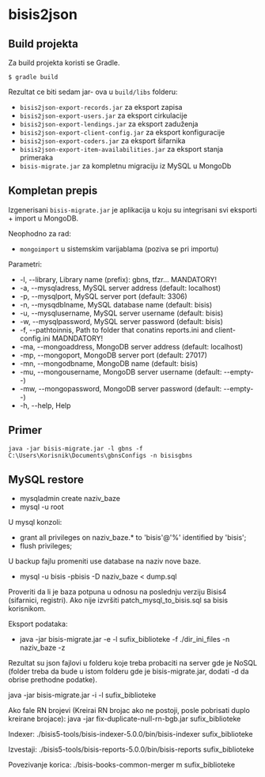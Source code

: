 # bisis2json

## Build projekta

Za build projekta koristi se Gradle.

```
$ gradle build
```

Rezultat ce biti sedam jar- ova u `build/libs` folderu:

* `bisis2json-export-records.jar` za eksport zapisa
* `bisis2json-export-users.jar` za eksport cirkulacije
* `bisis2json-export-lendings.jar` za eksport zaduženja
* `bisis2json-export-client-config.jar` za eksport konfiguracije
* `bisis2json-export-coders.jar` za eksport šifarnika
* `bisis2json-export-item-availabilities.jar` za eksport stanja primeraka
* `bisis-migrate.jar` za kompletnu migraciju iz MySQL u MongoDb


## Kompletan prepis
Izgenerisani `bisis-migrate.jar` je aplikacija u koju su integrisani svi eksporti + import u MongoDB.

Neophodno za rad:
* `mongoimport` u sistemskim varijablama (poziva se pri importu)

Parametri: 
* -l, --library, Library name (prefix): gbns, tfzr... MANDATORY!
* -a, --mysqladress, MySQL server address (default: localhost)
* -p, --mysqlport, MySQL server port (default: 3306)
* -n, --mysqdblname, MySQL database name (default: bisis)
* -u, --mysqlusername, MySQL server username (default: bisis)
* -w, --mysqlpassword, MySQL server password (default: bisis)
* -f, --pathtoinnis, Path to folder that conatins reports.ini and client-config.ini MADNDATORY!
* -ma, --mongoaddress, MongoDB server address (default: localhost)
* -mp, --mongoport, MongoDB server port (default: 27017)
* -mn, --mongodbname, MongoDB name (default: bisis)
* -mu, --mongousername, MongoDB server username (default: --empty--)
* -mw, --mongopassword, MongoDB server password (default: --empty--)
* -h, --help, Help


## Primer
```
java -jar bisis-migrate.jar -l gbns -f C:\Users\Korisnik\Documents\gbnsConfigs -n bisisgbns
```

## MySQL restore

* mysqladmin create naziv_baze
* mysql -u root

U mysql konzoli:
* grant all privileges on naziv_baze.* to 'bisis'@'%' identified by 'bisis';
* flush privileges;

U backup fajlu promeniti use database na naziv nove baze.

* mysql -u bisis -pbisis -D naziv_baze < dump.sql

Proveriti da li je baza potpuna u odnosu na poslednju verziju Bisis4 (sifarnici, registri). Ako nije izvršiti patch_mysql_to_bisis.sql sa bisis korisnikom.

Eksport podataka:
* java -jar bisis-migrate.jar -e -l sufix_biblioteke -f ./dir_ini_files -n naziv_baze -z

Rezultat su json fajlovi u folderu koje treba probaciti na server gde je NoSQL (folder treba da bude u istom folderu gde je bisis-migrate.jar, dodati -d da obrise prethodne podatke).

java -jar bisis-migrate.jar -i -l sufix_biblioteke 


Ako fale RN brojevi (Kreirai RN brojac ako ne postoji, posle pobrisati duplo kreirane brojace):
java -jar fix-duplicate-null-rn-bgb.jar sufix_biblioteke

Indexer:
./bisis5-tools/bisis-indexer-5.0.0/bin/bisis-indexer sufix_biblioteke

Izvestaji:
./bisis5-tools/bisis-reports-5.0.0/bin/bisis-reports sufix_biblioteke

Povezivanje korica:
./bisis-books-common-merger m sufix_biblioteke

